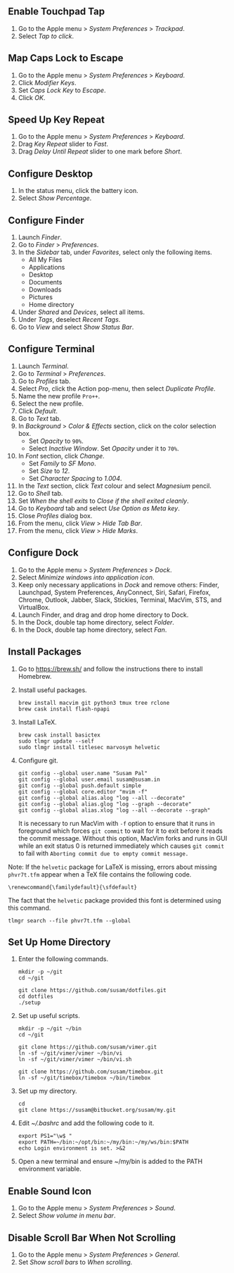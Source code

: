 Enable Touchpad Tap
-------------------
 1. Go to the Apple menu > *System Preferences* > *Trackpad*.
 2. Select *Tap to click*.


Map Caps Lock to Escape
-----------------------
 1. Go to the Apple menu > *System Preferences* > *Keyboard*.
 2. Click *Modifier Keys*.
 3. Set *Caps Lock Key* to *Escape*.
 4. Click *OK*.


Speed Up Key Repeat
-------------------
 1. Go to the Apple menu > *System Preferences* > *Keyboard*.
 2. Drag *Key Repeat* slider to *Fast*.
 3. Drag *Delay Until Repeat* slider to one mark before *Short*.


Configure Desktop
-----------------
 1. In the status menu, click the battery icon.
 2. Select *Show Percentage*.


Configure Finder
----------------
 1. Launch *Finder*.
 2. Go to *Finder* > *Preferences*.
 3. In the *Sidebar* tab, under *Favorites*, select only the following
    items.
      - All My Files
      - Applications
      - Desktop
      - Documents
      - Downloads
      - Pictures
      - Home directory
 4. Under *Shared* and *Devices*, select all items.
 5. Under *Tags*, deselect *Recent Tags*.
 6. Go to *View* and select *Show Status Bar*.


Configure Terminal
------------------
 1. Launch *Terminal*.
 2. Go to *Terminal* > *Preferences*.
 3. Go to *Profiles* tab.
 4. Select *Pro*, click the Action pop-menu, then select *Duplicate Profile*.
 5. Name the new profile `Pro++`.
 6. Select the new profile.
 7. Click *Default*.
 8. Go to *Text* tab.
 9. In *Background* > *Color & Effects* section, click on the color
    selection box.
      - Set *Opacity* to `90%`.
      - Select *Inactive Window*. Set *Opacity* under it to `70%`.
10. In *Font* section, click *Change*.
      - Set *Family* to *SF Mono*.
      - Set *Size* to *12*.
      - Set *Character Spacing* to *1.004*.
11. In the *Text* section, click *Text* colour and select *Magnesium* pencil.
12. Go to *Shell* tab.
13. Set *When the shell exits* to *Close if the shell exited cleanly*.
14. Go to *Keyboard* tab and select *Use Option as Meta key*.
15. Close *Profiles* dialog box.
16. From the menu, click *View* > *Hide Tab Bar*.
17. From the menu, click *View* > *Hide Marks*.


Configure Dock
--------------
 1. Go to the Apple menu > *System Preferences* > *Dock*.
 2. Select *Minimize windows into application icon*.
 3. Keep only necessary applications in *Dock* and remove others:
    Finder, Launchpad, System Preferences, AnyConnect, Siri, Safari,
    Firefox, Chrome, Outlook, Jabber, Slack, Stickies, Terminal, MacVim,
    STS, and VirtualBox.
 4. Launch Finder, and drag and drop home directory to Dock.
 5. In the Dock, double tap home directory, select *Folder*.
 6. In the Dock, double tap home directory, select *Fan*.


Install Packages
----------------
 1. Go to https://brew.sh/ and follow the instructions there to install
    Homebrew.

 2. Install useful packages.

        brew install macvim git python3 tmux tree rclone
        brew cask install flash-npapi

 3. Install LaTeX.

        brew cask install basictex
        sudo tlmgr update --self
        sudo tlmgr install titlesec marvosym helvetic

 4. Configure git.

        git config --global user.name "Susam Pal"
        git config --global user.email susam@susam.in
        git config --global push.default simple
        git config --global core.editor "mvim -f"
        git config --global alias.alog "log --all --decorate"
        git config --global alias.glog "log --graph --decorate"
        git config --global alias.xlog "log --all --decorate --graph"

    It is necessary to run MacVim with `-f` option to ensure that it
    runs in foreground which forces `git commit` to wait for it to exit
    before it reads the commit message. Without this option, MacVim
    forks and runs in GUI while an exit status 0 is returned
    immediately which causes `git commit` to fail with
    `Aborting commit due to empty commit message.`

Note: If the `helvetic` package for LaTeX is missing, errors about
missing `phvr7t.tfm` appear when a TeX file contains the following code.

    \renewcommand{\familydefault}{\sfdefault}

The fact that the `helvetic` package provided this font is determined
using this command.

    tlmgr search --file phvr7t.tfm --global


Set Up Home Directory
---------------------
 1. Enter the following commands.

        mkdir -p ~/git
        cd ~/git

        git clone https://github.com/susam/dotfiles.git
        cd dotfiles
        ./setup

 2. Set up useful scripts.

        mkdir -p ~/git ~/bin
        cd ~/git

        git clone https://github.com/susam/vimer.git
        ln -sf ~/git/vimer/vimer ~/bin/vi
        ln -sf ~/git/vimer/vimer ~/bin/vi.sh

        git clone https://github.com/susam/timebox.git
        ln -sf ~/git/timebox/timebox ~/bin/timebox

 3. Set up my directory.

        cd
        git clone https://susam@bitbucket.org/susam/my.git

 4. Edit *~/.bashrc* and add the following code to it.

        export PS1="\w$ "
        export PATH=~/bin:~/opt/bin:~/my/bin:~/my/ws/bin:$PATH
        echo Login environment is set. >&2

 5. Open a new terminal and ensure ~/my/bin is added to the PATH
    environment variable.


Enable Sound Icon
-----------------
 1. Go to the Apple menu > *System Preferences* > *Sound*.
 2. Select *Show volume in menu bar*.


Disable Scroll Bar When Not Scrolling
-------------------------------------
 1. Go to the Apple menu > *System Preferences* > *General*.
 2. Set *Show scroll bars* to *When scrolling*.

